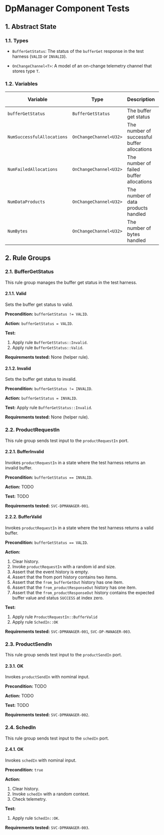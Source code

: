 # DpManager Component Tests

## 1. Abstract State

### 1.1. Types

* `BufferGetStatus`: The status of the `bufferGet` response in
  the test harness (`VALID` or `INVALID`).

* `OnChangeChannel<T>`: A model of an on-change telemetry channel that
  stores type `T`.

### 1.2. Variables

| Variable | Type | Description | Initial Value |
|----------|------|-------------|---------------|
| `bufferGetStatus` | `BufferGetStatus` | The buffer get status | `VALID` |
| `NumSuccessfulAllocations` | `OnChangeChannel<U32>` | The number of successful buffer allocations | 0 |
| `NumFailedAllocations` | `OnChangeChannel<U32>` | The number of failed buffer allocations | 0 |
| `NumDataProducts` | `OnChangeChannel<U32>` | The number of data products handled | 0 |
| `NumBytes` | `OnChangeChannel<U32>` | The number of bytes handled | 0 |

## 2. Rule Groups

### 2.1. BufferGetStatus

This rule group manages the buffer get status in the test harness.

#### 2.1.1. Valid

Sets the buffer get status to valid.

**Precondition:**
`bufferGetStatus != VALID`.

**Action:**
`bufferGetStatus = VALID`.

**Test:**

1. Apply rule `BufferGetStatus::Invalid`.
1. Apply rule `BufferGetStatus::Valid`.

**Requirements tested:**
None (helper rule).

#### 2.1.2. Invalid

Sets the buffer get status to invalid.

**Precondition:**
`bufferGetStatus != INVALID`.

**Action:**
`bufferGetStatus = INVALID`.

**Test:**
Apply rule `BufferGetStatus::Invalid`.

**Requirements tested:**
None (helper rule).


### 2.2. ProductRequestIn

This rule group sends test input to the `productRequestIn` port.

#### 2.2.1. BufferInvalid

Invokes `productRequestIn` in a state where the test harness returns
an invalid buffer.

**Precondition:**
`bufferGetStatus == INVALID`.

**Action:**
TODO

**Test:**
TODO

**Requirements tested:**
`SVC-DPMANAGER-001`.

#### 2.2.2. BufferValid

Invokes `productRequestIn` in a state where the test harness returns
a valid buffer.

**Precondition:**
`bufferGetStatus == VALID`.

**Action:**

1. Clear history.
1. Invoke `productRequestIn` with a random id and size.
1. Assert that the event history is empty.
1. Assert that the from port history contains two items.
1. Assert that the `from_bufferGetOut` history has one item.
1. Assert that the `from_productResponseOut` history has one item.
1. Assert that the `from_productResponseOut` history contains the
   expected buffer value and status `SUCCESS` at index zero.

**Test:**

1. Apply rule `ProductRequestIn::BufferValid`
1. Apply rule `SchedIn::OK`

**Requirements tested:**
`SVC-DPMANAGER-001`, `SVC-DP-MANAGER-003`.

### 2.3. ProductSendIn

This rule group sends test input to the `productSendIn` port.

#### 2.3.1. OK

Invokes `productSendIn` with nominal input.

**Precondition:**
TODO

**Action:**
TODO

**Test:**
TODO

**Requirements tested:**
`SVC-DPMANAGER-002`.

### 2.4. SchedIn

This rule group sends test input to the `schedIn` port.

#### 2.4.1. OK

Invokes `schedIn` with nominal input.

**Precondition:** `true`

**Action:**

1. Clear history.
1. Invoke `schedIn` with a random context.
1. Check telemetry.

**Test:**

1. Apply rule `SchedIn::OK`.

**Requirements tested:**
`SVC-DPMANAGER-003`.
